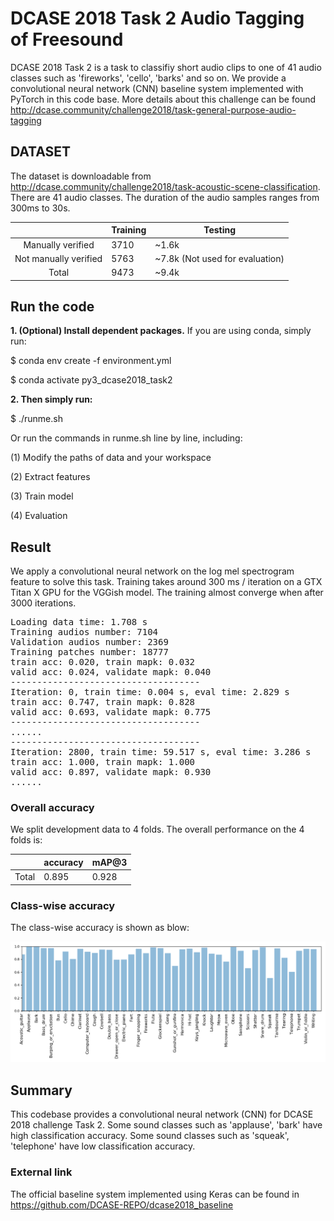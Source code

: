# DCASE 2018 Task 2 Audio Tagging of Freesound

DCASE 2018 Task 2 is a task to classifiy short audio clips to one of 41 audio classes such as 'fireworks', 'cello', 'barks' and so on. We provide a convolutional neural network (CNN) baseline system implemented with PyTorch in this code base. More details about this challenge can be found http://dcase.community/challenge2018/task-general-purpose-audio-tagging

## DATASET

The dataset is downloadable from http://dcase.community/challenge2018/task-acoustic-scene-classification. There are 41 audio classes. The duration of the audio samples ranges from 300ms to 30s. 


|                       | Training | Testing                         |
|:---------------------:|----------|---------------------------------|
|   Manually verified   | 3710     | ~1.6k                           |
| Not manually verified | 5763     | ~7.8k (Not used for evaluation) |
| Total                 | 9473     | ~9.4k                           |



## Run the code
**1. (Optional) Install dependent packages.** If you are using conda, simply run:

$ conda env create -f environment.yml

$ conda activate py3_dcase2018_task2

**2. Then simply run:**

$ ./runme.sh

Or run the commands in runme.sh line by line, including: 

(1) Modify the paths of data and your workspace

(2) Extract features

(3) Train model

(4) Evaluation

## Result

We apply a convolutional neural network on the log mel spectrogram feature to solve this task. Training takes around 300 ms / iteration on a GTX Titan X GPU for the VGGish model. The training almost converge when after 3000 iterations. 

<pre>
Loading data time: 1.708 s
Training audios number: 7104
Validation audios number: 2369
Training patches number: 18777
train acc: 0.020, train mapk: 0.032
valid acc: 0.024, validate mapk: 0.040
------------------------------------
Iteration: 0, train time: 0.004 s, eval time: 2.829 s
train acc: 0.747, train mapk: 0.828
valid acc: 0.693, validate mapk: 0.775
------------------------------------
......
------------------------------------
Iteration: 2800, train time: 59.517 s, eval time: 3.286 s
train acc: 1.000, train mapk: 1.000
valid acc: 0.897, validate mapk: 0.930
......
</pre>

### Overall accuracy

We split development data to 4 folds. The overall performance on the 4 folds is:

|       | accuracy | mAP@3 |
|:-----:|----------|-------|
| Total | 0.895    | 0.928 |


### Class-wise accuracy

The class-wise accuracy is shown as blow:

![alt text](appendixes/class_wise_accuracy.png)

## Summary
This codebase provides a convolutional neural network (CNN) for DCASE 2018 challenge Task 2. Some sound classes such as 'applause', 'bark' have high classification accuracy. Some sound classes such as 'squeak', 'telephone' have low classification accuracy. 

### External link

The official baseline system implemented using Keras can be found in https://github.com/DCASE-REPO/dcase2018_baseline
